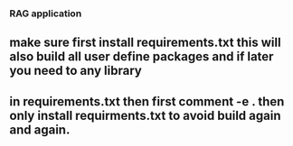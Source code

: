### RAG application
## make sure first install requirements.txt this will also build all user define packages and if later you need to any library
## in requirements.txt then first comment -e . then only install requirments.txt to avoid build again and again.
